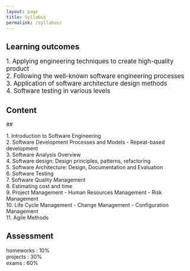 ```yaml
---
layout: page
title: Syllabus
permalink: /syllabus/
---
```


<h2>Learning outcomes</h2>
<p>
<big>
1. Applying engineering techniques to create high-quality product<br>
2. Following the well-known software engineering processes<br>
3. Application of software architecture design methods<br>
4. Software testing in various levels<br>
</big>
</p>

<h2>Content</h2>
##<p>
1. Introduction to Software Engineering<br>
2. Software Development Processes and Models - Repeat-based development<br>
3. Software Analysis Overview<br>
4. Software design: Design principles, patterns, refactoring<br>
5. Software Architecture: Design, Documentation and Evaluation<br>
6. Software Testing<br>
7. Software Quality Management<br>
8. Estimating cost and time<br>
9. Project Management - Human Resources Management - Risk Management<br>
10. Life Cycle Management - Change Management - Configuration Management<br>
11. Agile Methods<br>
</p>

<h2>Assessment</h2>
<p>
homeworks  : 10%<br>
projects : 30%<br>
exams : 60%<br>
</p>
